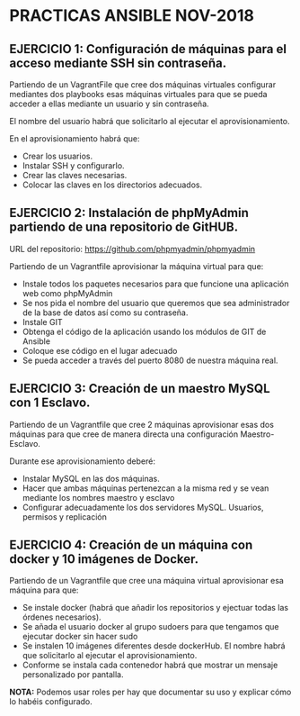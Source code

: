 # PRACTICAS ANSIBLE NOV-2018

## EJERCICIO 1:  Configuración de máquinas para el acceso mediante SSH sin contraseña.

Partiendo de un VagrantFile  que cree dos máquinas virtuales configurar mediantes dos playbooks esas máquinas virtuales para que se pueda acceder a ellas mediante un usuario y sin contraseña.

El nombre del usuario habrá que solicitarlo al ejecutar el aprovisionamiento.

En el aprovisionamiento habrá que:

* Crear los usuarios.
* Instalar SSH y configurarlo.
* Crear las claves necesarias.
* Colocar las claves en los directorios adecuados.

## EJERCICIO 2:  Instalación de phpMyAdmin partiendo de una repositorio de GitHUB.

URL del repositorio: https://github.com/phpmyadmin/phpmyadmin

Partiendo de un Vagrantfile aprovisionar la máquina virtual para que:

* Instale todos los paquetes necesarios para que funcione una aplicación web como phpMyAdmin
* Se nos pida el nombre del usuario que queremos que sea administrador de la base de datos así como su contraseña.
* Instale GIT
* Obtenga el código de la aplicación usando los módulos de GIT de Ansible
* Coloque ese código en el lugar adecuado
* Se pueda acceder a través del puerto 8080 de nuestra máquina real.

## EJERCICIO 3: Creación de un maestro MySQL con 1 Esclavo.

Partiendo de un Vagrantfile que cree 2 máquinas aprovisionar esas dos máquinas para que cree de manera directa una configuración Maestro-Esclavo.

Durante ese aprovisionamiento deberé:

* Instalar MySQL en las dos máquinas.
* Hacer que ambas máquinas pertenezcan a la misma red y se vean mediante los nombres maestro y esclavo
* Configurar adecuadamente los dos servidores MySQL. Usuarios, permisos y replicación

## EJERCICIO 4: Creación de un máquina con docker y 10 imágenes de Docker.

Partiendo de un Vagrantfile que cree una máquina virtual aprovisionar esa máquina para que:

* Se instale docker (habrá que añadir los repositorios y ejectuar todas las órdenes necesarios).
* Se añada el usuario docker al grupo sudoers para que tengamos que ejecutar docker sin hacer sudo
* Se instalen 10 imágenes diferentes desde dockerHub. El nombre  habrá que solicitarlo al ejecutar el aprovisionamiento.
* Conforme se instala cada contenedor habrá que mostrar un mensaje personalizado por pantalla.

**NOTA:** Podemos usar roles per hay que documentar su uso y explicar cómo lo habéis configurado.